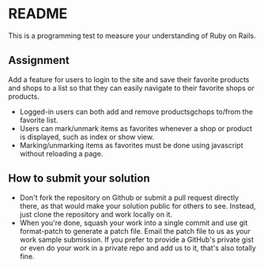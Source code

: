 # README

This is a programming test to measure your understanding of Ruby on Rails.

## Assignment

Add a feature for users to login to the site and save their favorite products and shops to a list so that they can easily navigate to their favorite shops or products.
- Logged-in users can both add and remove productsgchops to/from the favorite list.
- Users can mark/unmark items as favorites whenever a shop or product is displayed, such as index or show view.
- Marking/unmarking items as favorites must be done using javascript without reloading a page.

## How to submit your solution
- Don't fork the repository on Github or submit a pull request directly there, as that would make your solution public for others to see. Instead, just clone the repository and work locally on it.
- When you're done, squash your work into a single commit and use git format-patch to generate a patch file. Email the patch file to us as your work sample submission. If you prefer to provide a GitHub's private gist or even do your work in a private repo and add us to it, that's also totally fine.
